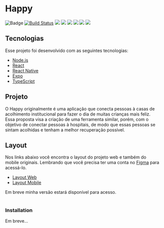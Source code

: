 
# Happy

![Badge](https://img.shields.io/badge/<NLW/>-Rocketseat-%237159c1?style=for-the-badge&logo=nlw)
[![Build Status](https://travis-ci.org/joemccann/dillinger.svg?branch=master)](https://travis-ci.org/joemccann/dillinger) _![](https://badgen.net/github/status/zeit/hyper/master/ci)_ ![](https://badgen.net/github/issues/micromatch/micromatch) ![](https://badgen.net/github/label-issues/rust-lang/rust/B-RFC-approved/closed) ![](https://badgen.net/github/prs/micromatch/micromatch) _![](https://badgen.net/github/commits/micromatch/micromatch) ![](https://badgen.net/github/last-commit/micromatch/micromatch)_
##  Tecnologias

Esse projeto foi desenvolvido com as seguintes tecnologias:

-   [Node.js](https://nodejs.org/en/)
-   [React](https://reactjs.org)
-   [React Native](https://facebook.github.io/react-native/)
-   [Expo](https://expo.io/)
-   [TypeScript](https://www.typescriptlang.org/)

##  Projeto

O Happy originalmente é uma aplicação que conecta pessoas à casas de acolhimento institucional para fazer o dia de muitas crianças mais feliz. Essa proposta visa a criação de uma ferramenta similar, porém, com o objetivo de conectar pessoas à hospitais, de modo que essas pessoas se sintam acolhidas e tenham a melhor recuperação possível.
##  Layout

Nos links abaixo você encontra o layout do projeto web e também do mobile originais. Lembrando que você precisa ter uma conta no [Figma](http://figma.com/) para acessá-lo.

-   [Layout Web](https://www.figma.com/file/mDEbnoojksG4w8sOxmudh3/Happy-Web)
-   [Layout Mobile](https://www.figma.com/file/X27FfVxAgy9f5IFa7ONlph/Happy-Mobile)

Em breve minha versão estará disponível para acesso.

#
### Installation
Em breve...
